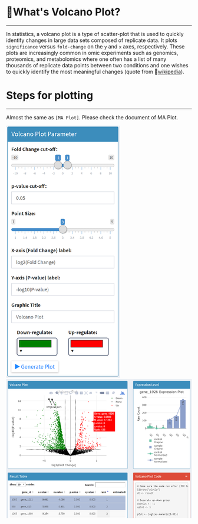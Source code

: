 # 🤔What's Volcano Plot?
---
In statistics, a volcano plot is a type of scatter-plot that is used to quickly identify changes in large data sets composed of replicate data. It plots `significance` versus `fold-change` on the `y` and `x` axes, respectively. These plots are increasingly common in omic experiments such as genomics, proteomics, and metabolomics where one often has a list of many thousands of replicate data points between two conditions and one wishes to quickly identify the most meaningful changes (quote from 🔗[wikipedia](https://en.wikipedia.org/wiki/Volcano_plot_(statistics))).  

# Steps for plotting
---
Almost the same as `[MA Plot]`. Please check the document of MA Plot.  

![volcanoplot parameters](../www/volcanoPlotPara.png)  
![volcanoPlot](../www/volcanoplot.png)  
